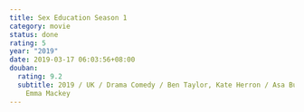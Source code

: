 ```yaml
---
title: Sex Education Season 1
category: movie
status: done
rating: 5
year: "2019"
date: 2019-03-17 06:03:56+08:00
douban:
  rating: 9.2
  subtitle: 2019 / UK / Drama Comedy / Ben Taylor, Kate Herron / Asa Butterfield,
    Emma Mackey
---
```



